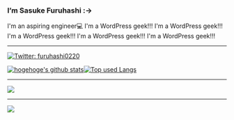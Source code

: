 ### I’m Sasuke Furuhashi :->  
   
I'm an aspiring engineer💻 
I'm a WordPress geek!!! I'm a WordPress geek!!! I'm a WordPress geek!!! I'm a WordPress geek!!! I'm a WordPress geek!!! 
    
<!--     
**saske220/saske220** is a ✨ _special_ ✨ repository because its `README.md` (this file) appears on your GitHub profile.
　　    
Here are some ideas to get you started:    
　            
- 🔭 I’m currently working on ...　　　  　      
- 🌱 I’m currently learning ...  
- 👯 I’m looking to collaborate on ...　　  
- 🤔 I’m looking for help with ... 　  
- 💬 Ask me about ...　 
- 📫 How to reach me: ... 
- 😄 Pronouns: ...
- ⚡ Fun fact: ...　 
-->

<hr>

[![Twitter: furuhashi0220](https://img.shields.io/twitter/follow/furuhashi0220?style=social)](https://twitter.com/furuhashi0220)


[![hogehoge's github stats](https://github-readme-stats.vercel.app/api?username=saske220&hide=contribs&count_private=true&show_icons=true&theme=tokyonight)](https://github.com/saske220/)[![Top used Langs](https://github-readme-stats.vercel.app/api/top-langs/?username=saske220&layout=compact&theme=tokyonight)](https://github.com/saske220/)

<hr>


![](https://skillicons.dev/icons?i=html,css,js,sass,php,threejs,wordpress)
<hr> 

![](https://skillicons.dev/icons?i=ai,ps,figma,discord,github,vscode)











